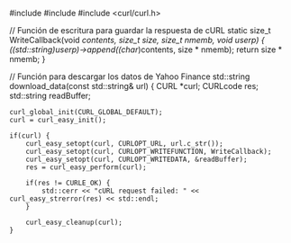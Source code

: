 #include <iostream>
#include <string>
#include <curl/curl.h>

// Función de escritura para guardar la respuesta de cURL
static size_t WriteCallback(void *contents, size_t size, size_t nmemb, void *userp) {
    ((std::string*)userp)->append((char*)contents, size * nmemb);
    return size * nmemb;
}

// Función para descargar los datos de Yahoo Finance
std::string download_data(const std::string& url) {
    CURL *curl;
    CURLcode res;
    std::string readBuffer;

    curl_global_init(CURL_GLOBAL_DEFAULT);
    curl = curl_easy_init();

    if(curl) {
        curl_easy_setopt(curl, CURLOPT_URL, url.c_str());
        curl_easy_setopt(curl, CURLOPT_WRITEFUNCTION, WriteCallback);
        curl_easy_setopt(curl, CURLOPT_WRITEDATA, &readBuffer);
        res = curl_easy_perform(curl);

        if(res != CURLE_OK) {
            std::cerr << "cURL request failed: " << curl_easy_strerror(res) << std::endl;
        }

        curl_easy_cleanup(curl);
    }
